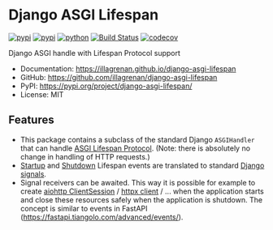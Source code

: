 # Django ASGI Lifespan

[![pypi](https://img.shields.io/badge/code%20style-black-000000.svg)](ttps://github.com/psf/black)
[![pypi](https://img.shields.io/pypi/v/django-asgi-lifespan.svg)](https://pypi.org/project/django-asgi-lifespan/)
[![python](https://img.shields.io/pypi/pyversions/django-asgi-lifespan.svg)](https://pypi.org/project/django-asgi-lifespan/)
[![Build Status](https://github.com/illagrenan/django-asgi-lifespan/actions/workflows/dev.yml/badge.svg)](https://github.com/illagrenan/django-asgi-lifespan/actions/workflows/dev.yml)
[![codecov](https://codecov.io/gh/illagrenan/django-asgi-lifespan/branch/main/graphs/badge.svg)](https://codecov.io/github/illagrenan/django-asgi-lifespan)

Django ASGI handle with Lifespan Protocol support

* Documentation: <https://illagrenan.github.io/django-asgi-lifespan>
* GitHub: <https://github.com/illagrenan/django-asgi-lifespan>
* PyPI: <https://pypi.org/project/django-asgi-lifespan/>
* License: MIT

## Features

* This package contains a subclass of the standard Django `ASGIHandler` that can handle [ASGI Lifespan Protocol](https://asgi.readthedocs.io/en/latest/specs/lifespan.html). (Note: there is absolutely no change in handling of HTTP requests.)
* [Startup](https://asgi.readthedocs.io/en/latest/specs/lifespan.html#startup-receive-event) and [Shutdown](https://asgi.readthedocs.io/en/latest/specs/lifespan.html#shutdown-receive-event) Lifespan events are translated to standard [Django signals](https://docs.djangoproject.com/en/4.0/topics/signals/).
* Signal receivers can be awaited. This way it is possible for example to create [aiohttp ClientSession](https://docs.aiohttp.org/en/stable/client_reference.html) / [httpx client](https://www.python-httpx.org/async/) / ... when the application starts and close these resources safely when the application is shutdown. The concept is similar to events in FastAPI (<https://fastapi.tiangolo.com/advanced/events/>).
